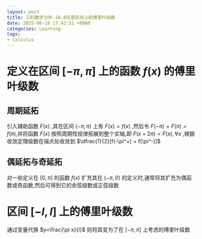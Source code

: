 ```yaml
---
layout: post
title: 工科数学分析-10.8任意区间上的傅里叶级数
date: 2025-06-18 17:42:51 +0800
categories: Learning
tags:
- calculus
---
```

# 定义在区间 $[-\pi, \pi]$ 上的函数 $f(x)$ 的傅里叶级数

## 周期延拓

引入辅助函数 $F(x)$ ,其在区间 $(-\pi, \pi)$ 上有 $F(x) = f(x)$ ,然后令 $F(-\pi) = F(\pi) = f(\pi)$,并将函数 $F(x)$ 按照周期性规律拓展到整个实轴,即 $F(x + 2\pi) = F(x), \forall x$ ,根据收敛定理级数在端点处收敛到 $\dfrac{1}{2}[f(-\pi^+) + f(\pi^-)]$

## 偶延拓与奇延拓

对一些定义在 $[0, \pi]$ 的函数 $f(x)$ 扩充其在 $(-\pi, 0)$ 的定义时,通常将其扩充为偶函数或奇函数,然后可得到它的余弦级数或正弦级数

# 区间 $[-l, l]$ 上的傅里叶级数

通过变量代换 $y=\frac{\pi x}{l}$ 则将其变为了在 $[-\pi, \pi]$ 上考虑的傅里叶级数